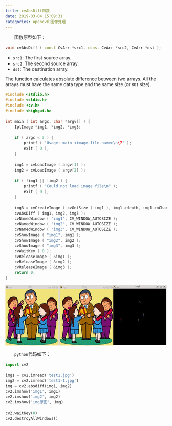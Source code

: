 ```yaml
---
title: cvAbsDiff函数
date: 2019-03-04 15:09:31
categories: opencv和图像处理
---
```

&emsp;&emsp;函数原型如下：

``` cpp
void cvAbsDiff ( const CvArr *src1, const CvArr *src2, CvArr *dst );
```

- `src1`: The ﬁrst source array.
- `src2`: The second source array.
- `dst`: The destination array.

The function calculates absolute difference between two arrays. All the arrays must have the same data type and the same size (or `ROI` size).

``` cpp
#include <stdlib.h>
#include <stdio.h>
#include <cv.h>
#include <highgui.h>
​
int main ( int argc, char *argv[] ) {
    IplImage *img1, *img2, *img3;
​
    if ( argc < 3 ) {
        printf ( "Usage: main <image-file-name>\n\7" );
        exit ( 0 );
    }
​
    img1 = cvLoadImage ( argv[1] );
    img2 = cvLoadImage ( argv[2] );
​
    if ( !img1 || !img2 ) {
        printf ( "Could not load image file\n" );
        exit ( 0 );
    }
​
    img3 = cvCreateImage ( cvGetSize ( img1 ), img1->depth, img1->nChannels );
    cvAbsDiff ( img1, img2, img3 );
    cvNamedWindow ( "img1", CV_WINDOW_AUTOSIZE );
    cvNamedWindow ( "img2", CV_WINDOW_AUTOSIZE );
    cvNamedWindow ( "img3", CV_WINDOW_AUTOSIZE );
    cvShowImage ( "img1", img1 );
    cvShowImage ( "img2", img2 );
    cvShowImage ( "img3", img3 );
    cvWaitKey ( 0 );
    cvReleaseImage ( &img1 );
    cvReleaseImage ( &img2 );
    cvReleaseImage ( &img3 );
    return 0;
}
```

<img src="./cvAbsDiff函数/1.png" height="188" width="617">

&emsp;&emsp;`python`代码如下：

``` python
import cv2
​
img1 = cv2.imread('test1.jpg')
img2 = cv2.imread('test1-1.jpg')
img = cv2.absdiff(img1, img2)
cv2.imshow('img1', img1)
cv2.imshow('img2', img2)
cv2.imshow('img原图', img)
​
cv2.waitKey(0)
cv2.destroyAllWindows()
```